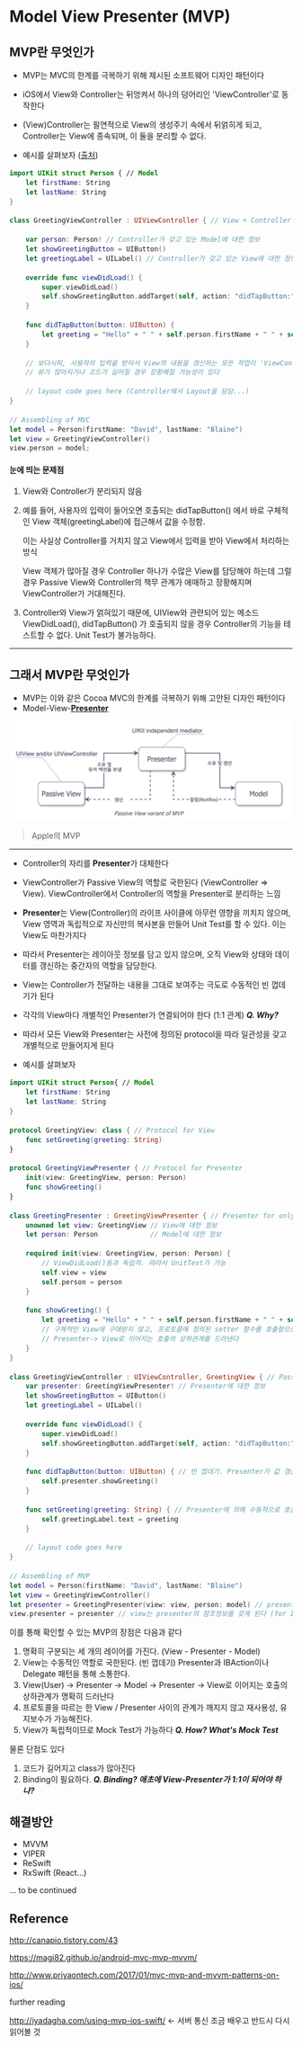 # Model View Presenter (MVP)



## MVP란 무엇인가

- MVP는 MVC의 한계를 극복하기 위해 제시된 소프트웨어 디자인 패턴이다 

- iOS에서 View와 Controller는 뒤엉켜서 하나의 덩어리인 'ViewController'로 동작한다

- (View)Controller는 필연적으로 View의 생성주기 속에서 뒤얽히게 되고, Controller는 View에 종속되며, 이 둘을 분리할 수 없다.

  

- 예시를 살펴보자 ([출처](https://medium.com/ios-os-x-development/ios-architecture-patterns-ecba4c38de52#.wtcp3gqzw))

```swift
import UIKit struct Person { // Model 
    let firstName: String 
    let lastName: String 
} 

class GreetingViewController : UIViewController { // View + Controller
    
    var person: Person! // Controller가 갖고 있는 Model에 대한 정보
    let showGreetingButton = UIButton() 
    let greetingLabel = UILabel() // Controller가 갖고 있는 View에 대한 정보 
    
    override func viewDidLoad() { 
        super.viewDidLoad() 
        self.showGreetingButton.addTarget(self, action: "didTapButton:", forControlEvents: .TouchUpInside) 
    } 
    
    func didTapButton(button: UIButton) { 
        let greeting = "Hello" + " " + self.person.firstName + " " + self.person.lastName 		  self.greetingLabel.text = greeting 
    }
    
    // 보다시피, 사용자의 입력을 받아서 View의 내용을 갱신하는 모든 작업이 'ViewController' 내부에서 처리된다.
    // 뷰가 많아지거나 코드가 길어질 경우 장황해질 가능성이 있다
    
    // layout code goes here (Controller에서 Layout을 담당...)
} 

// Assembling of MVC 
let model = Person(firstName: "David", lastName: "Blaine") 
let view = GreetingViewController() 
view.person = model;

```



#### **눈에 띄는 문제점**

1. View와 Controller가 분리되지 않음

2. 예를 들어, 사용자의 입력이 들어오면 호출되는 didTapButton() 에서 바로 구체적인 View 객체(greetingLabel)에 접근해서 값을 수정함. 

   이는 사실상 Controller를 거치지 않고 View에서 입력을 받아 View에서 처리하는 방식

   View 객체가 많아질 경우 Controller 하나가 수많은 View를 담당해야 하는데 그럴 경우 Passive View와 Controller의 책무 관계가 애매하고 장황해지며 ViewController가 거대해진다. 

3. Controller와 View가 얽혀있기 때문에, UIView와 관련되어 있는 메소드 ViewDidLoad(), didTapButton() 가 호출되지 않을 경우 Controller의 기능을 테스트할 수 없다. Unit Test가 불가능하다. 

----





## 그래서 MVP란 무엇인가

- MVP는 이와 같은 Cocoa MVC의 한계를 극복하기 위해 고안된 디자인 패턴이다
- Model-View-**<u>Presenter</u>**

![MVP_iOS](./model_view_presenter_img/MVP_iOS.png)



> Apple의 MVP

---

- Controller의 자리를 **Presenter**가 대체한다 
- ViewController가 Passive View의 역할로 국한된다 (ViewController => View). ViewController에서 Controller의 역할을 Presenter로 분리하는 느낌 
- **Presenter**는 View(Controller)의 라이프 사이클에 아무런 영향을 끼치지 않으며, View 영역과 독립적으로 자신만의 복사본을 만들어 Unit Test를 할 수 있다. 이는 View도 마찬가지다
- 따라서 Presenter는 레이아웃 정보를 담고 있지 않으며, 오직 View와 상태와 데이터를 갱신하는 중간자의 역할을 담당한다.
- View는 Controller가 전달하는 내용을 그대로 보여주는 극도로 수동적인 빈 껍데기가 된다 
- 각각의 View마다 개별적인 Presenter가 연결되어야 한다 (1:1 관계)     ***Q. Why?***
- 따라서 모든 View와 Presenter는 사전에 정의된 protocol을 따라 일관성을 갖고 개별적으로 만들어지게 된다  



- 예시를 살펴보자 

```swift
import UIKit struct Person{ // Model 
	let firstName: String 
    let lastName: String 
} 

protocol GreetingView: class { // Protocol for View
    func setGreeting(greeting: String) 
} 

protocol GreetingViewPresenter { // Protocol for Presenter
    init(view: GreetingView, person: Person) 
    func showGreeting() 
} 

class GreetingPresenter : GreetingViewPresenter { // Presenter for only 'GreetingView'
    unowned let view: GreetingView // View에 대한 정보
    let person: Person 			   // Model에 대한 정보
    
    required init(view: GreetingView, person: Person) { 
        // ViewDidLoad()등과 독립적. 따라서 UnitTest가 가능 
        self.view = view 
        self.person = person 
    } 
    
    func showGreeting() { 
        let greeting = "Hello" + " " + self.person.firstName + " " + self.person.lastName self.view.setGreeting(greeting) 
        // 구체적인 View에 구애받지 않고, 프로토콜에 정의된 setter 함수를 호출함으로 재사용성이 높아지며, 
        // Presenter-> View로 이어지는 호출의 상하관계를 드러낸다
    } 
} 

class GreetingViewController : UIViewController, GreetingView { // Passive View
    var presenter: GreetingViewPresenter! // Presenter에 대한 정보
    let showGreetingButton = UIButton() 
    let greetingLabel = UILabel() 
    
    override func viewDidLoad() { 
        super.viewDidLoad() 
        self.showGreetingButton.addTarget(self, action: "didTapButton:", forControlEvents: .TouchUpInside) 
    } 
    
    func didTapButton(button: UIButton) { // 빈 껍데기. Presenter가 값 갱신을 담당한다
        self.presenter.showGreeting() 
    } 
    
    func setGreeting(greeting: String) { // Presenter에 의해 수동적으로 호출됨
        self.greetingLabel.text = greeting 
    } 
    
    // layout code goes here 
} 

// Assembling of MVP 
let model = Person(firstName: "David", lastName: "Blaine") 
let view = GreetingViewController() 
let presenter = GreetingPresenter(view: view, person: model) // presenter는 view와 model의 참조정보를 갖는다
view.presenter = presenter // view는 presenter의 참조정보를 갖게 된다 (for IBAction)
```



이를 통해 확인할 수 있는 MVP의 장점은 다음과 같다

1. 명확히 구분되는 세 개의 레이어를 가진다. (View - Presenter - Model)
2. View는 수동적인 역할로 국한된다. (빈 껍데기) Presenter과 IBAction이나 Delegate 패턴을 통해 소통한다. 
3. View(User) -> Presenter -> Model -> Presenter -> View로 이어지는 호출의 상하관계가 명확히 드러난다
4. 프로토콜을 따르는 한 View / Presenter 사이의 관계가 깨지지 않고 재사용성, 유지보수가 가능해진다.
5. View가 독립적이므로 Mock Test가 가능하다  ***Q. How? What's Mock Test***

 

물론 단점도 있다

1. 코드가 길어지고 class가 많아진다
2. Binding이 필요하다. ***Q. Binding? 애초에 View-Presenter가 1:1이 되어야 하나?***



## 해결방안

- MVVM
- VIPER
- ReSwift
- RxSwift (React...)

... to be continued



## Reference

http://canapio.tistory.com/43

https://magi82.github.io/android-mvc-mvp-mvvm/

http://www.priyaontech.com/2017/01/mvc-mvp-and-mvvm-patterns-on-ios/



further reading

http://iyadagha.com/using-mvp-ios-swift/ <- 서버 통신 조금 배우고 반드시 다시 읽어볼 것